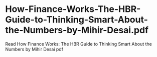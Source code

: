 # How-Finance-Works-The-HBR-Guide-to-Thinking-Smart-About-the-Numbers-by-Mihir-Desai.pdf
Read How Finance Works: The HBR Guide to Thinking Smart About the Numbers by Mihir Desai pdf
